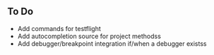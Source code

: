 To Do
-----

- Add commands for testflight
- Add autocompletion source for project methodss
- Add debugger/breakpoint integration if/when a debugger existss